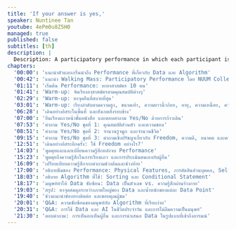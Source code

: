 ```yaml
---
title: 'If your answer is yes,'
speaker: Nuntinee Tan
youtube: 4ePm0u8Z5H0
managed: true
published: false
subtitles: [th]
description: |
  Description: A participatory performance in which each participant is a single data point, physically embodying their values.
chapters:
  '00:00': 'แนะนำตัวและเกริ่นนำถึง Performance ที่เกี่ยวกับ Data และ Algorithm'
  '00:42': 'แนะนำ Walking Mass: Participatory Performance โดย NUUM Collective'
  '01:11': 'เริ่มต้น Performance: หาอาสาสมัคร 10 คน'
  '01:41': 'Warm-up: จัดเรียงอาสาสมัครตามคุณสมบัติต่างๆ'
  '02:29': 'Warm-up: หาจุดยืนที่สบายที่สุด'
  '03:01': 'Warm-up: เรียงลำดับตามความสูง, ขนาดเท้า, ความยาวนิ้วก้อย, อายุ, ความเหนื่อย, ความสุข, ความเฟรนด์ลี่, การ Expressive และความงง'
  '06:28': 'เดินอย่างอิสระในพื้นที่ และสังเกตสิ่งรอบข้าง'
  '07:00': 'ยืนเรียงแถวหน้าชั้นหนังสือ และตอบคำถาม Yes/No ด้วยการก้าวเดิน'
  '07:53': 'คำถาม Yes/No ชุดที่ 1: คุณสมบัติส่วนตัว และความชอบ'
  '08:51': 'คำถาม Yes/No ชุดที่ 2: จำนวนรูจมูก และจำนวนชีวิต'
  '09:15': 'คำถาม Yes/No ชุดที่ 3: คำถามเชิงปรัชญาเกี่ยวกับ Freedom, ความดี, อนาคต และความตาย'
  '12:51': 'เดินอย่างอิสระอีกครั้ง: ใช้ Freedom อย่างไร?'
  '14:03': 'พูดคุยและแลกเปลี่ยนความรู้สึกหลังจบ Performance'
  '15:23': 'พูดคุยถึงความรู้สึกในการเรียงแถว และการประเมินตนเองกับผู้อื่น'
  '16:09': 'เปรียบเทียบความรู้สึกจากคำถามช่วงต้นและช่วงท้าย'
  '17:00': 'อธิบายธีมของ Performance: Physical Features, การตัดสินส่วนบุคคล, Self-Awareness, และ Embodiment'
  '18:03': 'อธิบาย Algorithm ที่ใช้: Sorting และ Conditional Statement'
  '18:17': 'มนุษย์ทำให้ Data ซับซ้อน: Data เป็นตัวเลข vs. ความรู้สึกผ่านร่างกาย'
  '19:03': 'สรุป: หาจุดสมดุลระหว่างภาพใหญ่ของ Data และน้ำหนักของแต่ละ Data Point'
  '19:40': 'ช่วงแนะนำช่องทางติดต่อ และขอบคุณผู้ชม'
  '20:01': 'Q&A: ความซับซ้อนของมนุษย์กับ Algorithm ที่เรียบง่าย'
  '20:31': 'Q&A: การใช้ Data และ AI ในชีวิตประจำวัน และการไม่ลืมความเป็นมนุษย์'
  '21:30': 'ตอบคำถาม: การเห็นอกเห็นผู้อื่น และการนำเสนอ Data ในรูปแบบที่เข้าถึงอารมณ์'
---
```

